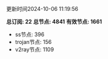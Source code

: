 更新时间2024-10-06 11:19:56

**总订阅: 22**
**总节点: 4841**
**有效节点: 1661**
- ss节点: 396
- trojan节点: 156
- v2ray节点: 1109
